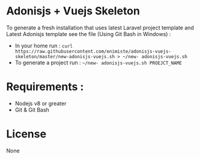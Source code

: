 # Adonisjs + Vuejs Skeleton
To generate a fresh installation that uses latest Laravel project template and Latest Adonisjs template see the file (Using Git Bash in Windows) : 
- In your home run : `curl https://raw.githubusercontent.com/enimiste/adonisjs-vuejs-skeleton/master/new-adonisjs-vuejs.sh > ~/new- adonisjs-vuejs.sh`
- To generate a project run : `~/new- adonisjs-vuejs.sh PROEJCT_NAME` 

# Requirements :
- Nodejs v8 or greater
- Git & Git Bash

# License
None